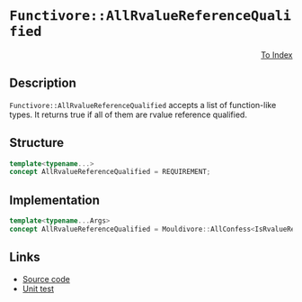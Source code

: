 <!-- Copyright 2024 Feng Mofan
SPDX-License-Identifier: Apache-2.0 -->

# `Functivore::AllRvalueReferenceQualified`

<p style='text-align: right;'><a href="../../concepts.md#functivore-all-rvalue-reference-qualified">To Index</a></p>

## Description

`Functivore::AllRvalueReferenceQualified` accepts a list of function-like types.
It returns true if all of them are rvalue reference qualified.

## Structure

```C++
template<typename...>
concept AllRvalueReferenceQualified = REQUIREMENT;
```

## Implementation

```C++
template<typename...Args>
concept AllRvalueReferenceQualified = Mouldivore::AllConfess<IsRvalueReference, Args...>;
```

## Links

- [Source code](../../../../conceptrodon/functivore/concepts/all_rvalue_reference_qualified.hpp)
- [Unit test](../../../../tests/unit/concepts/functivore/all_rvalue_reference_qualified.test.hpp)
